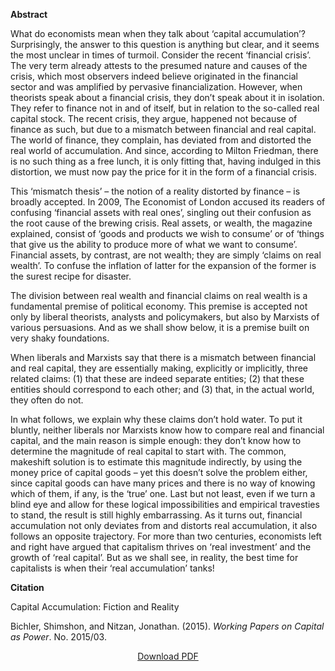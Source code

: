 <b>Abstract</b>

What do economists mean when they talk about ‘capital accumulation’? Surprisingly, the answer to this question is anything but clear, and it seems the most unclear in times of turmoil. Consider the recent ‘financial crisis’. The very term already attests to the presumed nature and causes of the crisis, which most observers indeed believe originated in the financial sector and was amplified by pervasive financialization.
However, when theorists speak about a financial crisis, they don’t speak about it in isolation. They refer to finance not in and of itself, but in relation to the so-called real capital stock. The recent crisis, they argue, happened not because of finance as such, but due to a mismatch between financial and real capital. The world of finance, they complain, has deviated from and distorted the real world of accumulation. And since, according to Milton Friedman, there is no such thing as a free lunch, it is only fitting that, having indulged in this distortion, we must now pay the price for it in the form of a financial crisis.

This ‘mismatch thesis’ – the notion of a reality distorted by finance – is broadly accepted. In 2009, The Economist of London accused its readers of confusing ‘financial assets with real ones’, singling out their confusion as the root cause of the brewing crisis. Real assets, or wealth, the magazine explained, consist of ‘goods and products we wish to consume’ or of ‘things that give us the ability to produce more of what we want to consume’. Financial assets, by contrast, are not wealth; they are simply ‘claims on real wealth’. To confuse the inflation of latter for the expansion of the former is the surest recipe for disaster.

The division between real wealth and financial claims on real wealth is a fundamental premise of political economy. This premise is accepted not only by liberal theorists, analysts and policymakers, but also by Marxists of various persuasions. And as we shall show below, it is a premise built on very shaky foundations.

When liberals and Marxists say that there is a mismatch between financial and real capital, they are essentially making, explicitly or implicitly, three related claims: (1) that these are indeed separate entities; (2) that these entities should correspond to each other; and (3) that, in the actual world, they often do not.

In what follows, we explain why these claims don’t hold water. To put it bluntly, neither liberals nor Marxists know how to compare real and financial capital, and the main reason is simple enough: they don’t know how to determine the magnitude of real capital to start with. The common, makeshift solution is to estimate this magnitude indirectly, by using the money price of capital goods – yet this doesn’t solve the problem either, since capital goods can have many prices and there is no way of knowing which of them, if any, is the ‘true’ one. Last but not least, even if we turn a blind eye and allow for these logical impossibilities and empirical travesties to stand, the result is still highly embarrassing. As it turns out, financial accumulation not only deviates from and distorts real accumulation, it also follows an opposite trajectory. For more than two centuries, economists left and right have argued that capitalism thrives on ‘real investment’ and the growth of ‘real capital’. But as we shall see, in reality, the best time for capitalists is when their ‘real accumulation’ tanks!


<b>Citation</b>

Capital Accumulation: Fiction and Reality

Bichler, Shimshon, and Nitzan, Jonathan. (2015). <i>Working Papers on Capital as Power</i>. No. 2015/03. 


<div style="text-align:center">
<a href="https://bnarchives.yorku.ca/442/2/20150600_bn_ca_fiction_and_reality_wpcasp.pdf">Download PDF</a>
</div>


